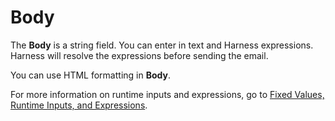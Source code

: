# Body

The **Body** is a string field. You can enter in text and Harness expressions. Harness will resolve the expressions before sending the email.

You can use HTML formatting in **Body**.

For more information on runtime inputs and expressions, go to [Fixed Values, Runtime Inputs, and Expressions](https://developer.harness.io/docs/platform/references/runtime-inputs/).
